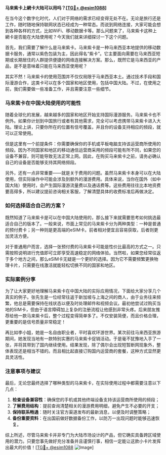 **马来紫卡上網卡大陆可以用吗？[[TG💪+ @esim1088](https://t.me/s/esim1088)]**

在当今这个数字化时代，人们对于网络的需求已经变得无处不在。无论是旅行还是工作，随时随地保持联网状态已经成为一种常态。而说到网络连接，大家可能会想到各种各样的方式，比如WiFi、移动数据卡等。那么问题来了，马来紫卡这种上網卡是否能在大陆使用呢？今天我们就来详细探讨一下这个问题。

首先，我们需要了解什么是马来紫卡。马来紫卡是一种马来西亚本地提供的移动数据卡服务，通常以紫色包装为主，因此得名“紫卡”。它主要面向需要在马来西亚短期或长期居住的人群提供便捷的网络连接解决方案。那么，既然它是马来西亚的产品，是不是意味着只能在马来西亚使用呢？

其实不然！马来紫卡的使用范围并不仅仅局限于马来西亚本土。通过技术手段和国际漫游合作，这类卡可以在多个国家和地区使用，包括中国大陆。不过，在使用之前，我们需要做一些准备工作，并且需要注意一些细节。

### 马来紫卡在中国大陆使用的可能性

随着全球化的发展，越来越多的国家和地区开始支持国际漫游服务。马来紫卡也不例外。如果你计划到中国旅行或者有其他需求，完全可以考虑携带马来紫卡进入大陆。理论上讲，只要你所在的位置有信号覆盖，并且你的设备支持相应的频段，就可以正常使用。

但是这里有一个前提条件：你需要确保你的手机或平板电脑支持该运营商所使用的频段。因为不同国家和地区的移动通信运营商采用的频段可能有所不同，如果您的设备不兼容，则可能导致无法正常上网。因此，在购买马来紫卡之前，请务必确认自己的设备是否能够支持其网络频段。

另外，还有一点非常重要——就是关于费用的问题。虽然马来紫卡本身可以在大陆使用，但实际操作中可能会涉及到额外的漫游费用。具体来说，当你在国外（如中国大陆）使用时，会产生国际漫游流量费以及通话费等。这些费用往往比本地资费要高得多，所以建议提前咨询相关客服，了解清楚具体的收费标准后再做决定。

### 如何选择适合自己的方案？

既然知道了马来紫卡是可以在中国大陆使用的，那么接下来就需要思考如何挑选最适合自己的版本了。一般来说，市面上常见的马来紫卡分为两种类型：一种是普通的预付费卡；另一种则是更高端的eSIM卡。前者相对便宜且容易获取，后者则更加灵活方便。

对于普通用户而言，选择一张预付费的马来紫卡可能是性价比最高的方式之一。只需按照说明进行充值即可立即享受高速稳定的网络体验。当然啦，如果您经常往返于多个地方之间，那么eSIM卡无疑是一个更好的选择。因为它不需要频繁更换物理卡片，只需要在线激活就能轻松切换不同的国家和地区。

### 实际案例分享

为了让大家更好地理解马来紫卡在中国大陆的实际应用情况，下面给大家分享几个真实的例子。张先生是一位经常往返于新加坡与上海之间的商人，由于业务往来频繁，他总是需要保持在线状态以便及时处理邮件和视频会议。最初他尝试过购买当地的SIM卡，但由于语言障碍加上复杂的注册流程让他感到非常头疼。后来朋友推荐给他一款马来紫卡后，整个过程变得简单多了。不仅安装简便，而且价格合理，更重要的是信号质量非常稳定！

再比如李小姐，她是一名自由职业者，平时喜欢环游世界。某次前往马来西亚旅游期间，她发现当地有一款特别实惠的马来紫卡促销活动。于是毫不犹豫地入手了一张，并将其带到了国内继续使用。结果发现，除了偶尔会出现短暂断网现象外，整体表现还是相当不错的。而且相比起直接订购国内运营商的套餐，这种方式显然更具灵活性。

### 注意事项与建议

最后，无论您最终选择了哪种类型的马来紫卡，在实际使用过程中都需要注意以下几点：

1. **检查设备兼容性**：确保您的手机或其他终端设备支持该运营商所使用的频段；
2. **了解费用结构**：提前查询清楚相关的漫游费用明细，避免产生不必要的开支；
3. **保持联系畅通**：随时关注官方渠道发布的最新消息，以便及时调整策略；
4. **备份重要资料**：在出国前做好数据备份工作，以防万一出现问题时能够迅速恢复。

综上所述，尽管马来紫卡并非专门为大陆市场设计的产品，但它确实具备跨区域使用的潜力。只要您事先做好充分准备并且谨慎行事，相信一定能让这款小卡片发挥出最大的价值！[[TG💪+ @esim1088](https://t.me/s/esim1088) ![Image](https://i.postimg.cc/4NQfJmqS/Snipaste-2025-05-13-00-14-12.png)]